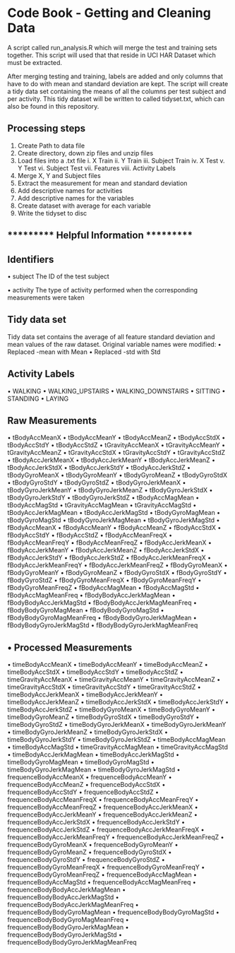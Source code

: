 #  Code Book - Getting and Cleaning Data
   A script called run_analysis.R which will merge the test and training sets together. This script will used that that reside in 
   UCI  HAR Dataset which must be extracted. 
   
   After merging testing and training, labels are added and only columns that have to do with mean and standard deviation are kept.
   The script will create a tidy data set containing the means of all the columns per test subject and per activity. This tidy 
   dataset will be written to called tidyset.txt, which can also be found in this repository.

## Processing steps
   1.	Create Path to data file
   2.	Create directory, down zip files and unzip files
   3.	Load files into a .txt file
      i.	X Train
      ii.	Y Train
      iii.	Subject Train
      iv.	X Test
      v.	Y Test
      vi.	Subject Test
      vii.	Features
      viii.	Activity Labels
   4.	Merge X, Y and Subject files
   5.	Extract the measurement for mean and standard deviation
   6.	Add descriptive names for activities
   7.	Add descriptive names for the variables
   8.	Create dataset with average for each variable
   9.	Write the tidyset to disc

## *********   Helpful Information *********
## Identifiers
•	subject     The ID of the test subject

•	activity     The type of activity performed when the corresponding measurements were taken



## Tidy data set
   Tidy data set contains the average of all feature standard deviation and mean values of the raw dataset. Original variable names
   were   modified:
   • 	Replaced -mean with Mean
   •	Replaced -std with Std

## Activity Labels
   •	WALKING 
   •	WALKING_UPSTAIRS 
   •	WALKING_DOWNSTAIRS
   •	SITTING 
   •	STANDING
   •	LAYING 

## Raw Measurements
•	tBodyAccMeanX
•	tBodyAccMeanY
•	tBodyAccMeanZ
•	tBodyAccStdX
•	tBodyAccStdY
•	tBodyAccStdZ
•	tGravityAccMeanX
•	tGravityAccMeanY
•	tGravityAccMeanZ
•	tGravityAccStdX
•	tGravityAccStdY
•	tGravityAccStdZ
•	tBodyAccJerkMeanX
•	tBodyAccJerkMeanY
•	tBodyAccJerkMeanZ
•	tBodyAccJerkStdX
•	tBodyAccJerkStdY
•	tBodyAccJerkStdZ
•	tBodyGyroMeanX
•	tBodyGyroMeanY
•	tBodyGyroMeanZ
•	tBodyGyroStdX
•	tBodyGyroStdY
•	tBodyGyroStdZ
•	tBodyGyroJerkMeanX
•	tBodyGyroJerkMeanY
•	tBodyGyroJerkMeanZ
•	tBodyGyroJerkStdX
•	tBodyGyroJerkStdY
•	tBodyGyroJerkStdZ
•	tBodyAccMagMean
•	tBodyAccMagStd
•	tGravityAccMagMean
•	tGravityAccMagStd
•	tBodyAccJerkMagMean
•	tBodyAccJerkMagStd
•	tBodyGyroMagMean
•	tBodyGyroMagStd
•	tBodyGyroJerkMagMean
•	tBodyGyroJerkMagStd
•	fBodyAccMeanX
•	fBodyAccMeanY
•	fBodyAccMeanZ
•	fBodyAccStdX
•	fBodyAccStdY
•	fBodyAccStdZ
•	fBodyAccMeanFreqX
•	fBodyAccMeanFreqY
•	fBodyAccMeanFreqZ
•	fBodyAccJerkMeanX
•	fBodyAccJerkMeanY
•	fBodyAccJerkMeanZ
•	fBodyAccJerkStdX
•	fBodyAccJerkStdY
•	fBodyAccJerkStdZ
•	fBodyAccJerkMeanFreqX
•	fBodyAccJerkMeanFreqY
•	fBodyAccJerkMeanFreqZ
•	fBodyGyroMeanX
•	fBodyGyroMeanY
•	fBodyGyroMeanZ
•	fBodyGyroStdX
•	fBodyGyroStdY
•	fBodyGyroStdZ
•	fBodyGyroMeanFreqX
•	fBodyGyroMeanFreqY
•	fBodyGyroMeanFreqZ
•	fBodyAccMagMean
•	fBodyAccMagStd
•	fBodyAccMagMeanFreq
•	fBodyBodyAccJerkMagMean
•	fBodyBodyAccJerkMagStd
•	fBodyBodyAccJerkMagMeanFreq
•	fBodyBodyGyroMagMean
•	fBodyBodyGyroMagStd
•	fBodyBodyGyroMagMeanFreq
•	fBodyBodyGyroJerkMagMean
•	fBodyBodyGyroJerkMagStd
•	fBodyBodyGyroJerkMagMeanFreq

## •	Processed Measurements
•	timeBodyAccMeanX
•	timeBodyAccMeanY
•	timeBodyAccMeanZ
•	timeBodyAccStdX
•	timeBodyAccStdY
•	timeBodyAccStdZ
•	timeGravityAccMeanX
•	timeGravityAccMeanY
•	timeGravityAccMeanZ
•	timeGravityAccStdX
•	timeGravityAccStdY
•	timeGravityAccStdZ
•	timeBodyAccJerkMeanX
•	timeBodyAccJerkMeanY
•	timeBodyAccJerkMeanZ
•	timeBodyAccJerkStdX
•	timeBodyAccJerkStdY
•	timeBodyAccJerkStdZ
•	timeBodyGyroMeanX
•	timeBodyGyroMeanY
•	timeBodyGyroMeanZ
•	timeBodyGyroStdX
•	timeBodyGyroStdY
•	timeBodyGyroStdZ
•	timeBodyGyroJerkMeanX
•	timeBodyGyroJerkMeanY
•	timeBodyGyroJerkMeanZ
•	timeBodyGyroJerkStdX
•	timeBodyGyroJerkStdY
•	timeBodyGyroJerkStdZ
•	timeBodyAccMagMean
•	timeBodyAccMagStd
•	timeGravityAccMagMean
•	timeGravityAccMagStd
•	timeBodyAccJerkMagMean
•	timeBodyAccJerkMagStd
•	timeBodyGyroMagMean
•	timeBodyGyroMagStd
•	timeBodyGyroJerkMagMean
•	timeBodyGyroJerkMagStd
•	frequenceBodyAccMeanX
•	frequenceBodyAccMeanY
•	frequenceBodyAccMeanZ
•	frequenceBodyAccStdX
•	frequenceBodyAccStdY
•	frequenceBodyAccStdZ
•	frequenceBodyAccMeanFreqX
•	frequenceBodyAccMeanFreqY
•	frequenceBodyAccMeanFreqZ
•	frequenceBodyAccJerkMeanX
•	frequenceBodyAccJerkMeanY
•	frequenceBodyAccJerkMeanZ
•	frequenceBodyAccJerkStdX
•	frequenceBodyAccJerkStdY
•	frequenceBodyAccJerkStdZ
•	frequenceBodyAccJerkMeanFreqX
•	frequenceBodyAccJerkMeanFreqY
•	frequenceBodyAccJerkMeanFreqZ
•	frequenceBodyGyroMeanX
•	frequenceBodyGyroMeanY
•	frequenceBodyGyroMeanZ
•	frequenceBodyGyroStdX
•	frequenceBodyGyroStdY
•	frequenceBodyGyroStdZ
•	frequenceBodyGyroMeanFreqX
•	frequenceBodyGyroMeanFreqY
•	frequenceBodyGyroMeanFreqZ
•	frequenceBodyAccMagMean
•	frequenceBodyAccMagStd
•	frequenceBodyAccMagMeanFreq
•	frequenceBodyBodyAccJerkMagMean
•	frequenceBodyBodyAccJerkMagStd
•	frequenceBodyBodyAccJerkMagMeanFreq
•	frequenceBodyBodyGyroMagMean
•	frequenceBodyBodyGyroMagStd
•	frequenceBodyBodyGyroMagMeanFreq
•	frequenceBodyBodyGyroJerkMagMean
•	frequenceBodyBodyGyroJerkMagStd
•	frequenceBodyBodyGyroJerkMagMeanFreq
  

